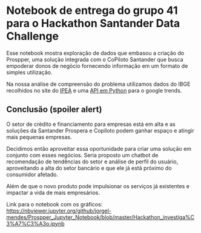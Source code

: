 # Notebook de entrega do grupo 41 para o Hackathon Santander Data Challenge

Esse notebook mostra exploração de dados que embasou a criação do Prospper, uma solução integrada com o CoPiloto Santander que busca empoderar donos de negócio fornecendo informação em um formato de simples utilização. 

Na nossa análise de compreensão do problema utilizamos dados do IBGE recolhidos no site do [IPEA](http://www.ipeadata.gov.br/Default.aspx) e uma [API em Python](https://github.com/GeneralMills/pytrends) para o google trends.

## Conclusão (spoiler alert)

O setor de crédito e financiamento para empresas está em alta e as soluções da Santander Prospera e Copiloto podem ganhar espaço e atingir mais pequenas empresas.

Decidimos então aproveitar essa oportunidade para criar uma solução em conjunto com esses negócios. Seria proposto um chatbot de recomendação de tendências do setor e análise de perfil do usuário, aproveitando a alta do setor bancário e que ele já está próximo do consumidor afetado.

Além de que o novo produto pode impulsionar os serviços já existentes e impactar a vida de mais empresários.

Link para o notebook com os gráficos: https://nbviewer.jupyter.org/github/jorgel-mendes/Prospper_Jupyter_Notebook/blob/master/Hackathon_investiga%C3%A7%C3%A3o.ipynb
